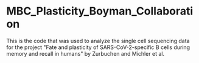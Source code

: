 # MBC_Plasticity_Boyman_Collaboration
This is the code that was used to analyze the single cell sequencing data for the project "Fate and plasticity of SARS-CoV-2-specific B cells during memory and recall in humans" by Zurbuchen and Michler et al. 
